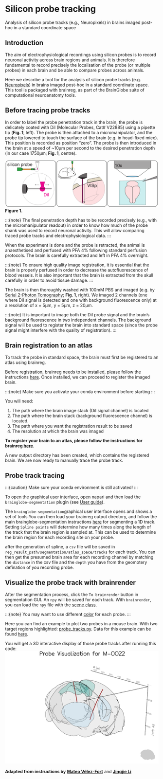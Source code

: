 # Silicon probe tracking
Analysis of silicon probe tracks (e.g., Neuropixels) in brains imaged post-hoc
in a standard coordinate space

## Introduction

The aim of electrophysiological recordings using silicon probes is to record neuronal activity across brain regions 
and animals. It is therefore fundamental to record precisely the localisation of the probe (or multiple probes) in 
each brain and be able to compare probes across animals.

Here we describe a tool for the analysis of silicon probe tracks (e.g. [Neuropixels](https://www.neuropixels.org/)) 
in brains imaged post-hoc in a standard coordinate space. This tool is packaged with brainreg, as part of the 
BrainGlobe suite of computational neuroanatomy tools.

## Before tracing probe tracks

In order to label the probe penetration track in the brain, the probe is delicately coated with DiI 
(Molecular Probes, Cat# V22885) using a pipette tip (**Fig. 1**, left). The probe is then attached to a 
micromanipulator, and the probe tip lowered to touch the surface of the brain (e.g. in head-fixed mice). 
This position is recorded as position “zero”. The probe is then introduced in the brain at a speed of \~10μm 
per second to the desired penetration depth (in our case 1750μm; **Fig. 1**, centre).

![Figure 1.](./images/brainglobe-segmentation-fig1.webp)
**Figure 1.**

:::{note}
The final penetration depth has to be recorded precisely (e.g., with the micromanipulator readout) in order to know 
how much of the probe shank was used to record neuronal activity. This will allow comparing traced probe tracks and 
electrophysiological data.
:::

When the experiment is done and the probe is retracted, the animal is anaesthetised and perfused with PFA 4% following 
standard perfusion protocols. The brain is carefully extracted and left in PFA 4% overnight.

:::{note}
To ensure high quality image registration, it is essential that the brain is properly perfused in order to decrease 
the autofluorescence of blood vessels. It is also important that the brain is extracted from the skull carefully in 
order to avoid tissue damage.
:::

The brain is then thoroughly washed with 100mM PBS and imaged (e.g. by 
[Serial 2-Photon Tomography](https://sainsburywellcomecentre.github.io/OpenSerialSection/acquisition/); **Fig. 1**, 
right). We imaged 2 channels (one where DiI signal is detected and one with background fluorescence only) at a 
resolution of x = 5μm, y = 5μm, z = 20μm.

:::{note}
It is important to image both the DiI probe signal and the brain’s background fluorescence in two independent channels. 
The background signal will be used to register the brain into standard space (since the probe signal might interfere 
with the quality of registration).
:::

## Brain registration to an atlas

To track the probe in standard space, the brain must first be registered to an atlas using brainreg.

Before registration, brainreg needs to be installed, please follow the instructions 
[here](/documentation/brainreg/installation). Once installed, we can proceed to register the imaged brain.

:::{note}
Make sure you activate your conda environment before starting
:::

You will need:

1. The path where the brain image stack (DiI signal channel) is located
2. The path where the brain stack (background fluorescence channel) is located.&#x20;
3. The path where you want the registration result to be saved
4. The resolution at which the brain was imaged

**To register your brain to an atlas, please follow the instructions for brainreg 
[here](/documentation/brainreg/user-guide/brainreg-napari)**.


A new output directory has been created, which contains the registered brain. We are now ready to manually 
trace the probe track.

## Probe track tracing

:::{caution}
Make sure your conda environment is still activated!
:::

To open the graphical user interface, open napari and then load the `brainglobe-segmentation` plugin (see 
[User guide](/documentation/brainglobe-segmentation/user-guide/index)).

The `brainglobe-segmentation`graphical user interface opens and shows a set of tools.You can then load your brainreg output 
directory, and follow the main brainglobe-segmentation instructions [here](./segmenting-1d-tracks) for 
segmenting a 1D track. Setting `Spline points` will determine how many times along the length of the track that 
the brain region is sampled at. This can be used to determine the brain region for each recording site on your probe.

after the generation of spline, a `csv` file will be saved in `reg_result_path/segmentation/atlas_space/tracks` for each track. You can then get the presumed brain area for each recording channel by matching the `distance` in the csv file and the `depth` you have from the geomotery defination of you recording probe.

## Visualize the probe track with brainrender
After the segmentation process, click the `To brainrender` button in segmentation GUI. An `npy` will be saved for each track. 
With `brainrender`, you can load the `npy` file with the [scene class](/documentation/brainrender/usage/scene). 

:::{note}
You may want to use different [color](https://github.com/FedeClaudi/myterial) for each probe.
:::

Here you can find an example to plot two probes in a mouse brain. With two target regions highlighted: [probe_tracks.py](https://github.com/brainglobe/brainrender/blob/main/examples/probe_tracks.py). Data for this example can be found [here](https://github.com/brainglobe/brainrender/tree/main/brainrender/resources).

You will get a 3D interactive display of those probe tracks after running this code:
![](./images/probe_tracks_brainrender.png)


**Adapted from instructions by** [**Mateo Vélez-Fort**](https://www.sainsburywellcome.org/web/people/mateo-velez-fort) and [**Jingjie Li**](https://www.sainsburywellcome.org/web/people/jingjie-li)
